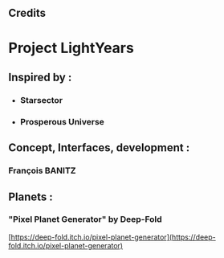 ## Credits

# Project LightYears

## Inspired by :

- ### Starsector
- ### Prosperous Universe

## Concept, Interfaces, development :

### François BANITZ

## Planets :

### "Pixel Planet Generator" by Deep-Fold 
[https://deep-fold.itch.io/pixel-planet-generator](https://deep-fold.itch.io/pixel-planet-generator)